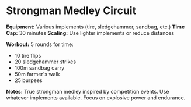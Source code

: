 # Strongman Medley Circuit

**Equipment:** Various implements (tire, sledgehammer, sandbag, etc.)
**Time Cap:** 30 minutes
**Scaling:** Use lighter implements or reduce distances

**Workout:**
5 rounds for time:
- 10 tire flips
- 20 sledgehammer strikes
- 100m sandbag carry
- 50m farmer's walk
- 25 burpees

**Notes:**
True strongman medley inspired by competition events. Use whatever implements available. Focus on explosive power and endurance.